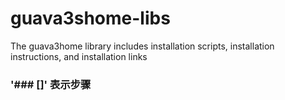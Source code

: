 # guava3shome-libs

The guava3home library includes installation scripts, installation instructions, and installation links

### '### []' 表示步骤
